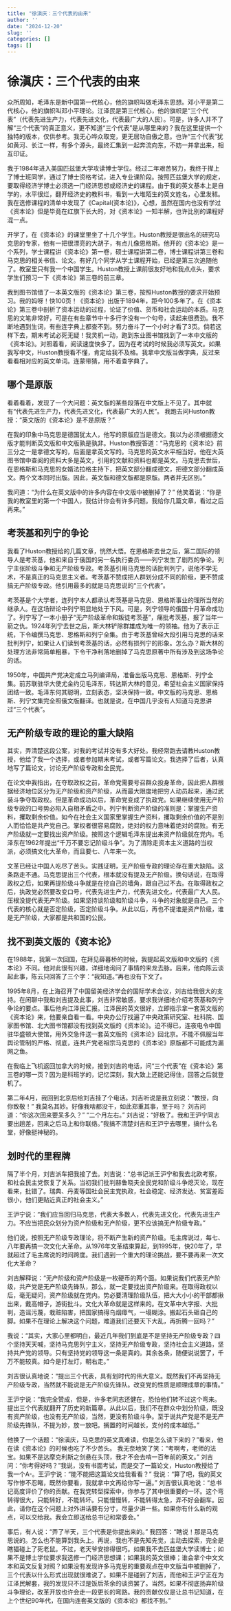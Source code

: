 ```yaml
---
title: "徐滇庆：三个代表的由来"
author: ''
date: "2024-12-20"
slug: ''
categories: []
tags: []
---
```


# 徐滇庆：三个代表的由来
 
众所周知，毛泽东是新中国第一代核心，他的旗帜叫做毛泽东思想。邓小平是第二代核心，他的旗帜叫邓小平理论。江泽民是第三代核心，他的旗帜是“三个代表”（代表先进生产力，代表先进文化，代表最广大的人民）。可是，许多人并不了解“三个代表”的真正意义，更不知道“三个代表”是从哪里来的？我在这里提供一个独特的版本，仅供参考。我无心哗众取宠，更无居功自傲之意。也许“三个代表”犹如黄河、长江一样，有多个源头，最终汇集到一起奔流向东，不妨一并拿出来，相互印证。

我于1984年进入美国匹兹堡大学攻读博士学位。经过二年艰苦努力，我终于撵上了博士班同学，通过了博士资格考试，进入专业课阶段。按照匹兹堡大学的规定，要取得经济学博士必须选一门经济思想或经济史的课程。由于我的英文基本上是自学的，水平很烂，翻开经济史的教科书，看到一大堆陌生的英文姓名，心里发秫。我在选修课程的清单中发现了《Capital(资本论)》，心想，虽然在国内也没有学过《资本论》但是毕竟在红旗下长大的，对《资本论》一知半解，也许比别的课程好混一点。

开学了，在《资本论》的课堂里坐了十几个学生。Huston教授是很出名的研究马克思的专家，他有一把很漂亮的大胡子，有点儿像恩格斯。他开的《资本论》是一个系列，学士课程讲《资本论》第一卷，硕士课程讲第二卷，博士课程讲第三卷和马克思的相关书信、论文。有好几个同学从学士课程开始，已经是第三次追随他了。教室里只有我一个中国学生。Huston教授上课前很友好地和我点点头，要求学生们预习一下《资本论》第三卷的前三章。

我到图书馆借了一本英文版的《资本论》第三卷，按照Huston教授的要求开始预习。我的妈呀！快100页！《资本论》出版于1894年，距今100多年了。在《资本论》第三卷中剖析了资本运动的过程，论证了价值、货币和社会运动的本质。马克思的文笔非常好，可是在有些章节中十多行字没有一个句号，读起来很费劲。我不断地遇到生词，有些连字典上都查不到。努力奋斗了一个小时才看了3页。倘若这样下去，期末考试必死无疑！我灵机一动，跑到东业图书馆找到了一本中文版的《资本论》。对照着看，阅读速度快多了。因为在考试的时候我必须写英文。如果我写中文，Huston教授看不懂，肯定给我不及格。我拿中文版当做字典，反过来看看相对应的英文单词。连蒙带猜，用不着查字典了。

## 哪个是原版

看着看着，发现了一个大问题：英文版的某些段落在中文版上不见了。其中就有“代表先进生产力，代表先进文化，代表最广大的人民”。
我跑去问Huston教授：“英文版的《资本论》是不是原版？”

在我的印象中马克思是德国犹太人，他写的原版应当是德文。我以为必须根据德文版才能判断英文版和中文版孰是孰非。Huston教授答道：“马克思的《资本论》前三分之一是拿德文写的，后面是拿英文写的。马克思的英文水平相当好。他在大英图书馆中查阅的资料大多是英文，引用的文献和资料也都是英文。马克思去世后，在恩格斯和马克思的女婿法拉格主持下，把英文部分翻成德文，把德文部分翻成英文。两个文本同时出版。因此，英文版和德文版都是原版。两者并无区别。”

我问道：“为什么在英文版中的许多内容在中文版中被删掉了？”
他笑着说：“你是我的教室里的第一个中国人，我估计你会有许多问题。我给你几篇文章，看过之后再来。”

## 考茨基和列宁的争论

我看了Huston教授给的几篇文章，恍然大悟。在恩格斯去世之后，第二国际的领导人是考茨基，他和来自于俄国的另一名执行委员——列宁发生了剧烈的争论。列宁主张阶级斗争和无产阶级专政。考茨基引用马克思的话批判列宁，说他不学无术，不是真正的马克思主义者。考茨基不赞成把人群划分成不同的阶级，更不赞成搞无产阶级专政。他引用最多的就是马克思说的“三个代表”。

考茨基是个大学者，连列宁本人都承认考茨基是马克思、恩格斯事业的理所当然的继承人。在这场辩论中列宁明显地处于下风。可是，列宁领导的俄国十月革命成功了。列宁写了一本小册子“无产阶级革命和叛徒考茨基”，痛批考茨基，报了当年一箭之仇。1924年列宁去世之后，斯大林铲除群雄成为唯一的领袖。他为了表示正统，下令编撰马克思、恩格斯和列宁全集。由于考茨基曾经大段引用马克思的话来批判列宁，如果让人们读到考茨基的话，必然有损列宁的形象。怎么办？斯大林的处理方法非常简单粗暴，下令干净利落地删掉了马克思原著中所有涉及到这场争论的话。

1950年，中国共产党决定成立马列编译局，准备出版马克思、恩格斯、列宁全集。前苏联驻华大使尤金约见毛泽东，转达斯大林的意见，希望社会主义国家保持团结一致。毛泽东何其聪明，立刻表态，坚决保持一致。中文版的马克思、恩格斯、列宁文集完全照俄文版翻译。也就是说，在中国几乎没有人知道马克思讲过“三个代表”。

## 无产阶级专政的理论的重大缺陷

其实，弄清楚这段公案，对我的考试并没有多大好处。我经常跑去请教Huston教授，他给了我一个选择，或者参加期末考试，或者写篇论文。我选择了后者，认真地写了篇论文，讨论无产阶级专政和全民党。

在论文中我指出，在夺取政权之前，革命党需要号召群众投身革命，因此把人群根据经济地位区分为无产阶级和资产阶级，从而最大限度地把穷人动员起来，通过武装斗争夺取政权。但是革命成功以后，革命党变成了执政党。如果继续使用无产阶级专政的口号势必陷入自相矛盾之中。列宁判断资产阶级的准则是：掌握生产资料，攫取剩余价值。如今在社会主义国家里掌握生产资料，攫取剩余价值的不是别人而恰恰是共产党自己。掌权者很容易腐败，绝对的权力意味着绝对的腐败。有无产阶级就一定要找出资产阶级。按照这个逻辑毛泽东提出来资产阶级就在党内。毛泽东在1962年提出“千万不要忘记阶级斗争”。为了清除走资本主义道路的当权派，必须搞文化大革命，而且要七、八年来一次。

文革已经让中国人吃尽了苦头。实践证明，无产阶级专政的理论存在重大缺陷。这条路走不通。马克思提出三个代表，根本就没有提及无产阶级。换句话说，在取得政权之后，如果再提阶级斗争就是在挖自己的墙角，跟自己过不去。在取得政权之后，执政党必然要改变口号，代表先进生产力，代表先进文化，代表最广大人民。压根没提代表无产阶级。如果坚持谈阶级和阶级斗争，斗争的对象就是自己。三个代表的核心就是否定阶级，否定阶级斗争。从此以后，再也不提谁是资产阶级，谁是无产阶级，大家都是共和国的公民。

## 找不到英文版的《资本论》

在1988年，我第一次回国，在拜见薛暮桥的时候，我提起英文版和中文版的《资本论》不同。他对此很有兴趣，详细地询问了事情的来龙去脉。后来，他向陈云谈起此事，陈云只回答了三个字：“我知道。”再也没有下文了。

1995年8月，在上海召开了中国留美经济学会的国际学术会议，刘吉给我很大的支持。在闲聊中我和刘吉提及此事，刘吉非常敏感，要求我详细地介绍考茨基和列宁争论的要点。事后他向江泽民汇报。江泽民的英文很好，立即指示拿一套英文版的《资本论》来，他要亲自看一看。中央办公厅找遍了中央政策研究室、社科院、国家图书馆、北大图书馆都没有找到英文版的《资本论》。迫不得已，连夜电令中国驻华盛顿大使馆，用外交急件送一套英文版的《资本论》回北京。不能不佩服当年舆论管制的严格、彻底，连共产党老祖宗马克思的《资本论》原版都不可能成为漏网之鱼。

在我临上飞机返回加拿大的时候，接到刘吉的电话，问“三个代表”在《资本论》第三卷的哪一页？因为是科班学的，记忆深刻，我大致上还能记得住，回答之后就登机了。

第二年4月，我回到北京后给刘吉挂了个电话。刘吉听说是我立刻说：“教授，向你致敬！”
我莫名其妙。好像我啥都没干，如此郑重其事，至于吗？
刘吉问道：“你这次回来要呆多久？”
“二个月左右。”
刘吉说：“好极了。我和王沪宁同志要出趟差，回来之后马上和你联络。”我搞不清楚刘吉和王沪宁去哪里，搞什么名堂，好像挺神秘的。

## 划时代的里程牌

隔了半个月，刘吉派车把我接了去。刘吉说：“总书记派王沪宁和我去北欧考察，和社会民主党恢复了关系。当初我们批判赫鲁晓夫全民党和阶级斗争熄灭论，现在看来，批错了。瑞典、丹麦等国社会民主党执政，社会稳定、经济发达、贫富差距很小，他们更贴近真正的社会主义。”

王沪宁说：“我们应当回归马克思，代表大多数人，代表先进文化，代表先进生产力。不应当把民众划分为资产阶级和无产阶级，更不应该搞无产阶级专政。”

他们说，按照无产阶级专政理论，将不断产生新的资产阶级。毛主席说过，每七、八年要再搞一次文化大革命。从1976年文革结束算起，到1995年，快20年了，早就超过了毛主席说的时间跨度。我们遇到一个重大的理论挑战，要不要再来一次文化大革命？

刘吉解释说：“无产阶级和资产阶级是一枚硬币的两个面。如果说我们代表无产阶级，共产党是无产阶级先锋队，那么，就一定要找出资产阶级来。在取得政权以后，毫无疑问，资产阶级就在党内。势必要清理阶级队伍，把大大小小的干部都揪出来，戴高帽子，游街批斗。文化大革命就是这样来的。在文革中大字报、大批判，造谣污蔑，栽赃陷害，把国家搞得乌烟瘴气，一塌糊涂。搬起石头砸自己的脚。如果不在理论上解决这个问题，难道我们还要天下大乱，再折腾一回吗？”

我说：“其实，大家心里都明白，最近几年我们到底是不是坚持无产阶级专政？四个坚持天天喊，坚持马克思列宁主义，坚持无产阶级专政，坚持社会主义道路，坚持共产党的领导。只有坚持党的领导这一条是真的。其余各条，随便说说罢了，千万不能较真。如今是打左灯，朝右走。”

刘吉很认真地说：“提出三个代表，具有划时代的伟大意义。既然我们不再坚持无产阶级专政，当然就不能说是无产阶级先锋队。改变党的性质是顺理成章的事情。”

王沪宁说：“我完全赞成，但是，许多老同志还健在，恐怕他们转不过这个弯来。提出三个代表就翻开了历史的新篇章。从此以后，我们不在群众中划分阶级，既没有资产阶级，也没有无产阶级，当然，更没有阶级斗争。至于说共产党是不是无产阶级先锋队，不提为妙，放一放吧。搁置的时间越长，支付的成本越低。”

他换了一个话题：“徐滇庆，马克思的英文真难读，你是怎么读下来的？”看来，他在读《资本论》的时候也吃了不少苦头。
我无奈地笑了笑：“考啊考，老师的法宝。如果不是达摩克利斯之剑悬在头顶，我才不会去啃一百年前的英文。”
刘吉问：“你考得好吗？”我说，没有书面考试，而是交了一篇论文，Huston教授给了我一个A-。王沪宁说：“能不能把这篇论文给我看看？”
我说：“算了吧，我的英文写作惨不忍睹，既然你要看，我就拿中文再给你写一遍。”
刘吉很认真地说：“总书记高度评价了你的贡献。在我党转型探索中，你参与了其中很重要的一环。这个弯转得很大，只能转好，不能转坏。只能慢慢转，不能转得太急，弄不好会翻车。因此，请你在这个问题上对外讲话要有分寸，尽量少讲一些。如果你有什么新的观点，可以交给我。我会立即送给总书记和常委会。”

事后，有人说：“弄了半天，三个代表是你提出来的。”
我回答：“瞎说！那是马克思说的。怎么也不能算到我头上。再说，我也不是先知先觉，主动去探索，完全是瞎猫碰上了死老鼠。不过，老天爷安排得很巧。如果我不去匹兹堡大学读博士；如果不是博士学位要求我选修一门经济思想课；如果我的英文很棒；谁会拿个中文文本和英文反复对照？如果没有发现许多马克思的重要观点在中文版当中被删掉了，三个代表以什么形式出现就很难说了。如果不是碰到了刘吉，而他和王沪宁正在为江泽民解套，我的发现只不过是饭后茶余的谈资罢了。当然，如果不彻底扬弃阶级斗争理论，改革开放也许会走一段更长的弯路。我的贡献仅仅是让总书记知道，在上个世纪90年代，在国内连套英文版的《资本论》都找不到。”